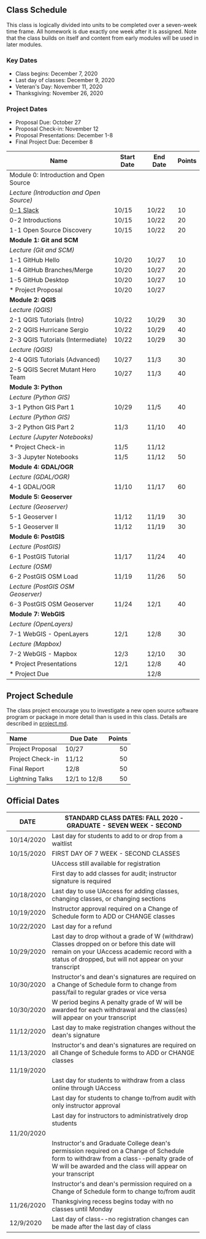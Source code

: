 
## Class Schedule

This class is logically divided into units to be completed over a seven-week time frame. All homework is due exactly one week after it is assigned. Note that the class builds on itself and content from early modules will be used in later modules.

### Key Dates
- Class begins:	December 7, 2020
- Last day of classes:	December 9, 2020
- Veteran's Day: November 11, 2020
- Thanksgiving: November 26, 2020

### Project Dates
- Proposal Due: October 27
- Proposal Check-in: November 12
- Proposal Presentations: December 1-8
- Final Project Due: December 8

|  **Name** | **Start Date** | **End Date** | **Points** |
| --- | --- | --- | --- |
|  Module 0: Introduction and Open Source |  |  |  |
|  _Lecture (Introduction and Open Source)_ |  |  |  |
|  [0-1 Slack](https://classroom.github.com/a/O8NFfZkp) | 10/15 | 10/22 | 10 |
|  0-2 Introductions | 10/15 | 10/22 | 20 |
|  1-1 Open Source Discovery | 10/15 | 10/22 | 20 |
|  **Module 1: Git and SCM** |  |  |  |
|  _Lecture (Git and SCM)_ |  |  |  |
|  1-1 GitHub Hello | 10/20 | 10/27 | 10 |
|  1-4 GitHub Branches/Merge | 10/20 | 10/27 | 20 |
|  1-5 GitHub Desktop | 10/20 | 10/27 | 10 |
|  * Project Proposal | 10/20 | 10/27 |  |
|  **Module 2: QGIS** |  |  |  |
|  _Lecture (QGIS)_ |  |  |  |
|  2-1 QGIS Tutorials (Intro) | 10/22 | 10/29 | 30 |
|  2-2 QGIS Hurricane Sergio | 10/22 | 10/29 | 40 |
|  2-3 QGIS Tutorials (Intermediate) | 10/22 | 10/29 | 30 |
|  _Lecture (QGIS)_ |  |  |  |
|  2-4 QGIS Tutorials (Advanced) | 10/27 | 11/3 | 30 |
|  2-5 QGIS Secret Mutant Hero Team | 10/27 | 11/3 | 40 |
|  **Module 3: Python** |  |  |  |
|  _Lecture (Python GIS)_ |  |  |  |
|  3-1 Python GIS Part 1 | 10/29 | 11/5 | 40 |
|  _Lecture (Python GIS)_ |  |  |  |
|  3-2 Python GIS Part 2 | 11/3 | 11/10 | 40 |
|  _Lecture (Jupyter Notebooks)_ |  |  |  |
|  * Project Check-in | 11/5 | 11/12 |  |
|  3-3 Jupyter Notebooks | 11/5 | 11/12 | 50 |
|  **Module 4: GDAL/OGR** |  |  |  |
|  _Lecture (GDAL/OGR)_ |  |  |  |
|  4-1 GDAL/OGR | 11/10 | 11/17 | 60 |
|  **Module 5: Geoserver** |  |  |  |
|  _Lecture (Geoserver)_ |  |  |  |
|  5-1 Geoserver I | 11/12 | 11/19 | 30 |
|  5-1 Geoserver II | 11/12 | 11/19 | 30 |
|  **Module 6: PostGIS** |  |  |  |
|  _Lecture (PostGIS)_ |  |  |  |
|  6-1 PostGIS Tutorial | 11/17 | 11/24 | 40 |
|  _Lecture (OSM)_ |  |  |  |
|  6-2 PostGIS OSM Load | 11/19 | 11/26 | 50 |
|  _Lecture (PostGIS OSM Geoserver)_ |  |  |  |
|  6-3 PostGIS OSM Geoserver | 11/24 | 12/1 | 40 |
|  **Module 7: WebGIS** |  |  |  |
|  _Lecture (OpenLayers)_ |  |  |  |
|  7-1 WebGIS - OpenLayers | 12/1 | 12/8 | 30 |
|  _Lecture (Mapbox)_ |  |  |  |
|  7-2 WebGIS - Mapbox | 12/3 | 12/10 | 30 |
|  * Project Presentations | 12/1 | 12/8 | 40 |
|  * Project Due |  | 12/8 |  |


## Project Schedule
The class project encourage you to investigate a new open source software program or package in more detail than
is used in this class. Details are described in [project.md](project.md).

| Name | Due Date | Points |
| :--- | --- | ---: |
| Project Proposal | 10/27 |  50  |
| Project Check-in | 11/12 | 50  |
| Final Report | 12/8 | 50  |
| Lightning Talks | 12/1 to 12/8 | 50  |

## Official Dates
|  DATE | STANDARD CLASS DATES: FALL 2020 - GRADUATE - SEVEN WEEK - SECOND |
| --- | --- |
|  10/14/2020 | Last day for students to add to or drop from a waitlist |
|  10/15/2020 | FIRST DAY OF 7 WEEK - SECOND CLASSES |
|  | UAccess still available for registration |
|  | First day to add classes for audit; instructor signature is required |
|  10/18/2020 | Last day to use UAccess for adding classes, changing classes, or changing sections |
|  10/19/2020 | Instructor approval required on a Change of Schedule form to ADD or CHANGE classes |
|  10/22/2020 | Last day for a refund |
|  10/29/2020 | Last day to drop without a grade of W (withdraw) Classes dropped on or before this date will remain on your UAccess academic record with a status of dropped, but will not appear on your transcript |
|  10/30/2020 | Instructor's and dean's signatures are required on a Change of Schedule form to change from pass/fail to regular grades or vice versa |
|  10/30/2020 | W period begins A penalty grade of W will be awarded for each withdrawal and the class(es) will appear on your transcript |
|  11/12/2020 | Last day to make registration changes without the dean's signature |
|  11/13/2020 | Instructor's and dean's signatures are required on all Change of Schedule forms to ADD or CHANGE classes |
|  11/19/2020 |  |
|  | Last day for students to withdraw from a class online through UAccess |
|  | Last day for students to change to/from audit with only instructor approval |
|  | Last day for instructors to administratively drop students |
|  11/20/2020 |  |
|  | Instructor's and Graduate College dean's permission required on a Change of Schedule form to withdraw from a class--penalty grade of W will be awarded and the class will appear on your transcript |
|  | Instructor's and dean's permission required on a Change of Schedule form to change to/from audit |
|  11/26/2020 | Thanksgiving recess begins today with no classes until Monday |
|  12/9/2020 | Last day of class--no registration changes can be made after the last day of class |
